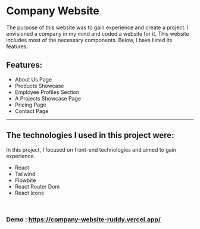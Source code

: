 # Company Website

The purpose of this website was to gain experience and create a project. 
I envisioned a company in my mind and coded a website for it. This website 
includes most of the necessary components. Below, I have listed its features.


## Features:

- About Us Page
- Products Showcase
- Employee Profiles Section
- A Projects Showcase Page
- Pricing Page
- Contact Page


---



## The technologies I used in this project were:

In this project, I focused on front-end technologies and aimed to gain experience.
- React
- Tailwind
- Flowbite
- React Router Dom
- React Icons


<br>

### Demo : https://company-website-ruddy.vercel.app/
